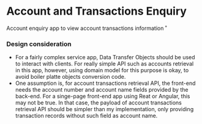 Account and Transactions Enquiry
================
Account enquiry app to view account transactions information
˚

### Design consideration

* For a fairly complex service app, Data Transfer Objects should be used to interact with clients. For really simple API such as accounts retrieval in this app, however, using domain model for this purpose is okay, to avoid boiler platte objects conversion code. 
* One assumption is, for account transactions retrieval API, the front-end needs the account number and account name fields provided by the back-end. For a singe-page front-end app using Reat or Angular, this may not be true. In that case, the payload of account transactions retrieval API should be simpler than my implementation, only providing transaction records without such field as account name.